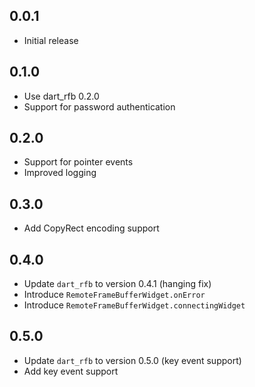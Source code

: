 ## 0.0.1

- Initial release

## 0.1.0

- Use dart_rfb 0.2.0
- Support for password authentication

## 0.2.0

- Support for pointer events
- Improved logging

## 0.3.0

- Add CopyRect encoding support

## 0.4.0

- Update `dart_rfb` to version 0.4.1 (hanging fix)
- Introduce `RemoteFrameBufferWidget.onError`
- Introduce `RemoteFrameBufferWidget.connectingWidget`

## 0.5.0

- Update `dart_rfb` to version 0.5.0 (key event support)
- Add key event support
